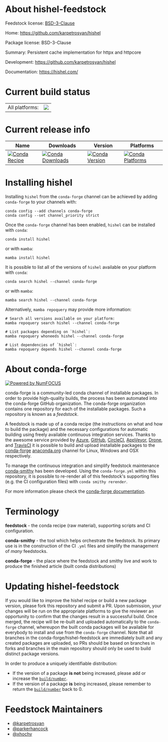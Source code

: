 About hishel-feedstock
======================

Feedstock license: [BSD-3-Clause](https://github.com/conda-forge/hishel-feedstock/blob/main/LICENSE.txt)

Home: https://github.com/karpetrosyan/hishel

Package license: BSD-3-Clause

Summary: Persistent cache implementation for httpx and httpcore

Development: https://github.com/karpetrosyan/hishel

Documentation: https://hishel.com/

Current build status
====================


<table><tr><td>All platforms:</td>
    <td>
      <a href="https://dev.azure.com/conda-forge/feedstock-builds/_build/latest?definitionId=22016&branchName=main">
        <img src="https://dev.azure.com/conda-forge/feedstock-builds/_apis/build/status/hishel-feedstock?branchName=main">
      </a>
    </td>
  </tr>
</table>

Current release info
====================

| Name | Downloads | Version | Platforms |
| --- | --- | --- | --- |
| [![Conda Recipe](https://img.shields.io/badge/recipe-hishel-green.svg)](https://anaconda.org/conda-forge/hishel) | [![Conda Downloads](https://img.shields.io/conda/dn/conda-forge/hishel.svg)](https://anaconda.org/conda-forge/hishel) | [![Conda Version](https://img.shields.io/conda/vn/conda-forge/hishel.svg)](https://anaconda.org/conda-forge/hishel) | [![Conda Platforms](https://img.shields.io/conda/pn/conda-forge/hishel.svg)](https://anaconda.org/conda-forge/hishel) |

Installing hishel
=================

Installing `hishel` from the `conda-forge` channel can be achieved by adding `conda-forge` to your channels with:

```
conda config --add channels conda-forge
conda config --set channel_priority strict
```

Once the `conda-forge` channel has been enabled, `hishel` can be installed with `conda`:

```
conda install hishel
```

or with `mamba`:

```
mamba install hishel
```

It is possible to list all of the versions of `hishel` available on your platform with `conda`:

```
conda search hishel --channel conda-forge
```

or with `mamba`:

```
mamba search hishel --channel conda-forge
```

Alternatively, `mamba repoquery` may provide more information:

```
# Search all versions available on your platform:
mamba repoquery search hishel --channel conda-forge

# List packages depending on `hishel`:
mamba repoquery whoneeds hishel --channel conda-forge

# List dependencies of `hishel`:
mamba repoquery depends hishel --channel conda-forge
```


About conda-forge
=================

[![Powered by
NumFOCUS](https://img.shields.io/badge/powered%20by-NumFOCUS-orange.svg?style=flat&colorA=E1523D&colorB=007D8A)](https://numfocus.org)

conda-forge is a community-led conda channel of installable packages.
In order to provide high-quality builds, the process has been automated into the
conda-forge GitHub organization. The conda-forge organization contains one repository
for each of the installable packages. Such a repository is known as a *feedstock*.

A feedstock is made up of a conda recipe (the instructions on what and how to build
the package) and the necessary configurations for automatic building using freely
available continuous integration services. Thanks to the awesome service provided by
[Azure](https://azure.microsoft.com/en-us/services/devops/), [GitHub](https://github.com/),
[CircleCI](https://circleci.com/), [AppVeyor](https://www.appveyor.com/),
[Drone](https://cloud.drone.io/welcome), and [TravisCI](https://travis-ci.com/)
it is possible to build and upload installable packages to the
[conda-forge](https://anaconda.org/conda-forge) [anaconda.org](https://anaconda.org/)
channel for Linux, Windows and OSX respectively.

To manage the continuous integration and simplify feedstock maintenance
[conda-smithy](https://github.com/conda-forge/conda-smithy) has been developed.
Using the ``conda-forge.yml`` within this repository, it is possible to re-render all of
this feedstock's supporting files (e.g. the CI configuration files) with ``conda smithy rerender``.

For more information please check the [conda-forge documentation](https://conda-forge.org/docs/).

Terminology
===========

**feedstock** - the conda recipe (raw material), supporting scripts and CI configuration.

**conda-smithy** - the tool which helps orchestrate the feedstock.
                   Its primary use is in the construction of the CI ``.yml`` files
                   and simplify the management of *many* feedstocks.

**conda-forge** - the place where the feedstock and smithy live and work to
                  produce the finished article (built conda distributions)


Updating hishel-feedstock
=========================

If you would like to improve the hishel recipe or build a new
package version, please fork this repository and submit a PR. Upon submission,
your changes will be run on the appropriate platforms to give the reviewer an
opportunity to confirm that the changes result in a successful build. Once
merged, the recipe will be re-built and uploaded automatically to the
`conda-forge` channel, whereupon the built conda packages will be available for
everybody to install and use from the `conda-forge` channel.
Note that all branches in the conda-forge/hishel-feedstock are
immediately built and any created packages are uploaded, so PRs should be based
on branches in forks and branches in the main repository should only be used to
build distinct package versions.

In order to produce a uniquely identifiable distribution:
 * If the version of a package **is not** being increased, please add or increase
   the [``build/number``](https://docs.conda.io/projects/conda-build/en/latest/resources/define-metadata.html#build-number-and-string).
 * If the version of a package **is** being increased, please remember to return
   the [``build/number``](https://docs.conda.io/projects/conda-build/en/latest/resources/define-metadata.html#build-number-and-string)
   back to 0.

Feedstock Maintainers
=====================

* [@karpetrosyan](https://github.com/karpetrosyan/)
* [@parkerhancock](https://github.com/parkerhancock/)
* [@xhochy](https://github.com/xhochy/)

